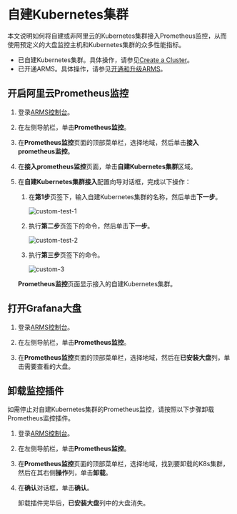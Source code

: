 # 自建Kubernetes集群

本文说明如何将自建或非阿里云的Kubernetes集群接入Prometheus监控，从而使用预定义的大盘监控主机和Kubernetes集群的众多性能指标。

-   已自建Kubernetes集群。具体操作，请参见[Create a Cluster](https://kubernetes.io/docs/tutorials/kubernetes-basics/create-cluster/)。
-   已开通ARMS。具体操作，请参见[开通和升级ARMS](/intl.zh-CN/快速入门/开通和升级ARMS.md)。

## 开启阿里云Prometheus监控

1.  登录[ARMS控制台](https://arms-ap-southeast-1.console.aliyun.com/#/home)。

2.  在左侧导航栏，单击**Prometheus监控**。

3.  在**Prometheus监控**页面的顶部菜单栏，选择地域，然后单击**接入prometheus监控**。

4.  在**接入prometheus监控**页面，单击**自建Kubernetes集群**区域。

5.  在**自建Kubernetes集群接入**配置向导对话框，完成以下操作：

    1.  在**第1步**页签下，输入自建Kubernetes集群的名称，然后单击**下一步**。

        ![custom-test-1](https://static-aliyun-doc.oss-accelerate.aliyuncs.com/assets/img/zh-CN/6280416161/p253266.png)

    2.  执行**第二步**页签下的命令，然后单击**下一步**。

        ![custom-test-2](https://static-aliyun-doc.oss-accelerate.aliyuncs.com/assets/img/zh-CN/6280416161/p253268.png)

    3.  执行**第三步**页签下的命令。

        ![custom-3](https://static-aliyun-doc.oss-accelerate.aliyuncs.com/assets/img/zh-CN/6280416161/p253271.png)

    **Prometheus监控**页面显示接入的自建Kubernetes集群。


## 打开Grafana大盘

1.  登录[ARMS控制台](https://arms-ap-southeast-1.console.aliyun.com/#/home)。

2.  在左侧导航栏，单击**Prometheus监控**。

3.  在**Prometheus监控**页面的顶部菜单栏，选择地域，然后在**已安装大盘**列，单击需要查看的大盘。


## 卸载监控插件

如需停止对自建Kubernetes集群的Prometheus监控，请按照以下步骤卸载Prometheus监控插件。

1.  登录[ARMS控制台](https://arms-ap-southeast-1.console.aliyun.com/#/home)。

2.  在左侧导航栏，单击**Prometheus监控**。

3.  在**Prometheus监控**页面的顶部菜单栏，选择地域，找到要卸载的K8s集群，然后在其右侧**操作**列，单击**卸载**。

4.  在**确认**对话框，单击**确认**。

    卸载插件完毕后，**已安装大盘**列中的大盘消失。


